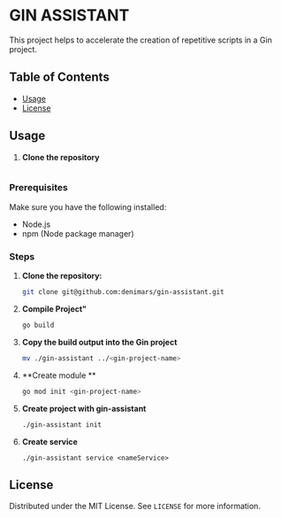 # GIN ASSISTANT

This project helps to accelerate the creation of repetitive scripts in a Gin project.

## Table of Contents

- [Usage](#usage)
- [License](#license)

## Usage

1. **Clone the repository**
    ```bash

    ```

### Prerequisites

Make sure you have the following installed:

- Node.js
- npm (Node package manager)

### Steps

1. **Clone the repository:**

    ```bash
    git clone git@github.com:denimars/gin-assistant.git
    ```

2. **Compile Project"**

    ```bash
    go build
    ```

3. **Copy the build output into the Gin project**

    ```bash
    mv ./gin-assistant ../<gin-project-name>
    ```

4. **Create module **

    ```bash
    go mod init <gin-project-name>
    ```
5. **Create project with gin-assistant**

    ```bash
    ./gin-assistant init
    ```
6. **Create service**

    ```
    ./gin-assistant service <nameService> 
    ```

## License

Distributed under the MIT License. See `LICENSE` for more information.
